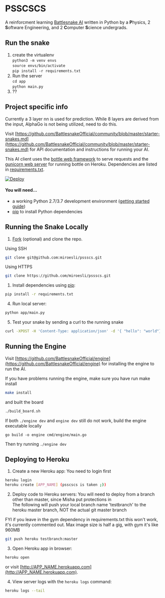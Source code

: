 # PSSCSCS

A reinforcment learning [Battlesnake AI](http://battlesnake.com) written in
Python by a **P**hysics, 2 **S**oftware Engineering, and 2 **C**omputer
**S**cience undergrads.

  
## Run the snake  
1. create the virtualenv  
`python3 -m venv envs`  
`source envs/bin/activate`  
`pip install -r requirements.txt`  
2. Run the server  
`cd app`  
`python main.py`  
3. ??  
  
## Project specific info  
Currently a 3 layer nn is used for prediction. While 8 layers are derived from the input, AlphaGo is not being utilized, need to do this.  

Visit [https://github.com/BattlesnakeOfficial/community/blob/master/starter-snakes.md](https://github.com/BattlesnakeOfficial/community/blob/master/starter-snakes.md) for API documentation and instructions for running your AI.

This AI client uses the [bottle web framework](http://bottlepy.org/docs/dev/index.html) to serve requests and the [gunicorn web server](http://gunicorn.org/) for running bottle on Heroku. Dependencies are listed in [requirements.txt](requirements.txt).

[![Deploy](https://www.herokucdn.com/deploy/button.png)](https://heroku.com/deploy)

#### You will need...

- a working Python 2.7/3.7 development environment ([getting started guide](http://hackercodex.com/guide/python-development-environment-on-mac-osx/))
- [pip](https://pip.pypa.io/en/latest/installing.html) to install Python dependencies

## Running the Snake Locally

1. [Fork](https://github.com/miroesli/pssscs/fork) (optional) and clone the repo.

Using SSH

```bash
git clone git@github.com:miroesli/pssscs.git
```

Using HTTPS

```bash
git clone https://github.com/miroesli/pssscs.git
```

1. Install dependencies using [pip](https://pip.pypa.io/en/latest/installing.html):

```bash
pip install -r requirements.txt
```

4. Run local server:

```bash
python app/main.py
```

5. Test your snake by sending a curl to the running snake

```bash
curl -XPOST -H 'Content-Type: application/json' -d '{ "hello": "world"}' http://localhost:8080/start
```

## Running the Engine

Visit
[https://github.com/BattlesnakeOfficial/engine](https://github.com/BattlesnakeOfficial/engine)
for installing the engine to run the AI.

If you have problems running the engine, make sure you have run make install

```bash
make install
```

and built the board

```bash
./build_board.sh
```

If both `./engine dev` and `engine dev` still do not work, build the engine executable locally

```
go build -o engine cmd/engine/main.go
```

Then try running `./engine dev`

## Deploying to Heroku

1. Create a new Heroku app:
You need to login first  

```bash
heroku login  
heroku create [APP_NAME] (psscscs is taken ;))
```

2. Deploy code to Heroku servers:
You will need to deploy from a branch other than master, since Misha put protections in  
The following will push your local branch name 'testbranch' to the heroku master branch, NOT the actual git master branch  
  
FYI if you leave in the gym dependency in requirements.txt this won't work, it's currently commented out. Max image size is half a gig, with gym it's like 960MB  
  
```bash
git push heroku testbranch:master
```

3. Open Heroku app in browser:

```bash
heroku open
```

or visit [http://APP_NAME.herokuapp.com](http://APP_NAME.herokuapp.com).

4. View server logs with the `heroku logs` command:

```bash
heroku logs --tail
```

<!-- ## Questions?

Email [hello@battlesnake.com](mailto:hello@battlesnake.com), or tweet [@battlesnakeio](http://twitter.com/battlesnakeio). -->
